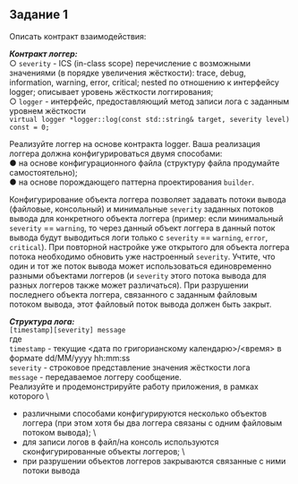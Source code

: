 ## Задание 1
Описать контракт взаимодействия:

***Контракт логгер:*** \
○ `severity` - ICS (in-class scope) перечисление с возможными значениями (в порядке увеличения жёсткости): 
trace, debug, information, warning, error, critical; nested по отношению к интерфейсу logger; 
описывает уровень жёсткости логгирования; \
○ `logger` - интерфейс, предоставляющий метод записи лога с заданным уровнем жёсткости \
`virtual logger *logger::log(const std::string& target, severity level) const = 0;`

Реализуйте логгер на основе контракта logger. Ваша реализация логгера должна
конфигурироваться двумя способами: \
● на основе конфигурационного файла (структуру файла продумайте самостоятельно); \
● на основе порождающего паттерна проектирования `builder`. 

Конфигурирование объекта логгера позволяет задавать потоки вывода (файловые, консольный)
и минимальные `severity` заданных потоков вывода для конкретного объекта логгера (пример:
если минимальный `severity` == `warning`, то через данный объект логгера в данный поток вывода
будут выводиться логи только с `severity` == `warning`, `error`, `critical`). При повторной настройке
уже открытого для объекта логгера потока необходимо обновить уже настроенный `severity`.
Учтите, что один и тот же поток вывода может использоваться единовременно разными
объектами логгеров (и `severity` этого потока вывода для разных логгеров также может
различаться). При разрушении последнего объекта логгера, связанного с заданным файловым
потоком вывода, этот файловый поток вывода должен быть закрыт.

***Структура лога:*** \
`[timestamp][severity] message` \
где \
`timestamp` - текущие <дата по григорианскому календарю>/<время> в формате
dd/MM/yyyy hh:mm:ss \
`severity` - строковое представление значения жёсткости лога \
`message` - передаваемое логгеру сообщение. \
Реализуйте и продемонстрируйте работу приложения, в рамках которого \
- различными способами конфигурируются несколько объектов логгера (при этом хотя бы
два логгера связаны с одним файловым потоком вывода); \
- для записи логов в файл/на консоль используются сконфигурированные объекты
логгеров; \
- при разрушении объектов логгеров закрываются связанные с ними потоки вывода

